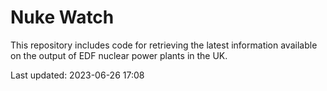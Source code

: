 # Nuke Watch

This repository includes code for retrieving the latest information available on the output of EDF nuclear power plants in the UK.

Last updated: 2023-06-26 17:08